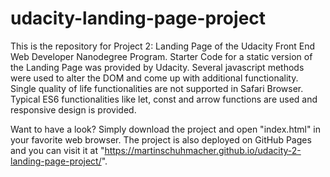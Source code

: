 # udacity-landing-page-project
This is the repository for Project 2: Landing Page of the Udacity Front End Web Developer Nanodegree Program.
Starter Code for a static version of the Landing Page was provided by Udacity.
Several javascript methods were used to alter the DOM and come up with additional functionality.
Single quality of life functionalities are not supported in Safari Browser.
Typical ES6 functionalities like let, const and arrow functions are used and responsive design is provided.

Want to have a look? Simply download the project and open "index.html" in your favorite web browser. 
The project is also deployed on GitHub Pages and you can visit it at "https://martinschuhmacher.github.io/udacity-2-landing-page-project/".